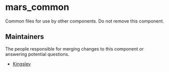 mars_common
===========
Common files for use by other components. Do not remove this component.

## Maintainers
The people responsible for merging changes to this component or answering potential questions.
- [Kingsley](https://github.com/jameslkingsley)